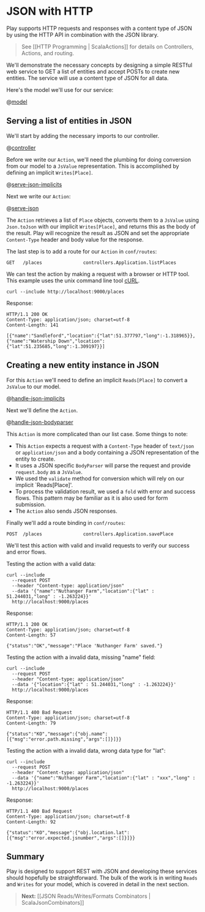 <!--- Copyright (C) 2009-2013 Typesafe Inc. <http://www.typesafe.com> -->
# JSON with HTTP

Play supports HTTP requests and responses with a content type of JSON by using the HTTP API in combination with the JSON library.

> See  [[HTTP Programming | ScalaActions]] for details on Controllers, Actions, and routing.

We'll demonstrate the necessary concepts by designing a simple RESTful web service to GET a list of entities and accept POSTs to create new entities. The service will use a content type of JSON for all data.

Here's the model we'll use for our service:

@[model](code/ScalaJsonHttpSpec.scala)

## Serving a list of entities in JSON

We'll start by adding the necessary imports to our controller.

@[controller](code/ScalaJsonHttpSpec.scala)

Before we write our `Action`, we'll need the plumbing for doing conversion from our model to a `JsValue` representation. This is accomplished by defining an implicit `Writes[Place]`.

@[serve-json-implicits](code/ScalaJsonHttpSpec.scala)

Next we write our `Action`:

@[serve-json](code/ScalaJsonHttpSpec.scala)

The `Action` retrieves a list of `Place` objects, converts them to a `JsValue` using `Json.toJson` with our implicit `Writes[Place]`, and returns this as the body of the result. Play will recognize the result as JSON and set the appropriate `Content-Type` header and body value for the response. 

The last step is to add a route for our `Action` in `conf/routes`:

```
GET   /places               controllers.Application.listPlaces
```

We can test the action by making a request with a browser or HTTP tool. This example uses the unix command line tool [cURL](http://curl.haxx.se/).

```
curl --include http://localhost:9000/places
```

Response:

```
HTTP/1.1 200 OK
Content-Type: application/json; charset=utf-8
Content-Length: 141

[{"name":"Sandleford","location":{"lat":51.377797,"long":-1.318965}},{"name":"Watership Down","location":{"lat":51.235685,"long":-1.309197}}]
```

## Creating a new entity instance in JSON

For this `Action` we'll need to define an implicit `Reads[Place]` to convert a `JsValue` to our model.

@[handle-json-implicits](code/ScalaJsonHttpSpec.scala)

Next we'll define the `Action`.

@[handle-json-bodyparser](code/ScalaJsonHttpSpec.scala)

This `Action` is more complicated than our list case. Some things to note:

- This `Action` expects a request with a `Content-Type` header of `text/json` or `application/json` and a body containing a JSON representation of the entity to create.
- It uses a JSON specific `BodyParser` will parse the request and provide `request.body` as a `JsValue`. 
- We used the `validate` method for conversion which will rely on our implicit `Reads[Place]'.
- To process the validation result, we used a `fold` with error and success flows. This pattern may be familiar as it is also used for form submission.
- The `Action` also sends JSON responses.

Finally we'll add a route binding in `conf/routes`:

```
POST  /places               controllers.Application.savePlace
```

We'll test this action with valid and invalid requests to verify our success and error flows. 

Testing the action with a valid data:

```
curl --include
  --request POST
  --header "Content-type: application/json" 
  --data '{"name":"Nuthanger Farm","location":{"lat" : 51.244031,"long" : -1.263224}}' 
  http://localhost:9000/places
```

Response:

```
HTTP/1.1 200 OK
Content-Type: application/json; charset=utf-8
Content-Length: 57

{"status":"OK","message":"Place 'Nuthanger Farm' saved."}
```

Testing the action with a invalid data, missing "name" field:

```
curl --include
  --request POST
  --header "Content-type: application/json"
  --data '{"location":{"lat" : 51.244031,"long" : -1.263224}}' 
  http://localhost:9000/places
```
Response:

```
HTTP/1.1 400 Bad Request
Content-Type: application/json; charset=utf-8
Content-Length: 79

{"status":"KO","message":{"obj.name":[{"msg":"error.path.missing","args":[]}]}}
```
Testing the action with a invalid data, wrong data type for "lat":

```
curl --include
  --request POST
  --header "Content-type: application/json" 
  --data '{"name":"Nuthanger Farm","location":{"lat" : "xxx","long" : -1.263224}}' 
  http://localhost:9000/places
```
Response:

```
HTTP/1.1 400 Bad Request
Content-Type: application/json; charset=utf-8
Content-Length: 92

{"status":"KO","message":{"obj.location.lat":[{"msg":"error.expected.jsnumber","args":[]}]}}
```

## Summary
Play is designed to support REST with JSON and developing these services should hopefully be straightforward. The bulk of the work is in writing `Reads` and `Writes` for your model, which is covered in detail in the next section. 

> **Next:** [[JSON Reads/Writes/Formats Combinators | ScalaJsonCombinators]]